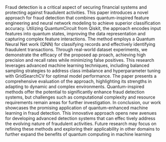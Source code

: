  Fraud detection is a critical aspect of securing financial systems and protecting against
 fraudulent activities. This paper introduces a novel approach for fraud detection that
 combines quantum-inspired feature engineering and neural network modeling to achieve
 superior classification accuracy. Utilizing QuantumCircuit from Qiskit, the approach
 encodes input features into quantum states, improving the data representation and
 capturing complex feature interactions. The method employs a Quantum Neural Net
work (QNN) for classifying records and effectively identifying fraudulent transactions.
 Through real-world dataset experiments, we demonstrate the efficacy of the proposed ap
proach, achieving high precision and recall rates while minimizing false positives. This
 research leverages advanced machine learning techniques, including balanced sampling
 strategies to address class imbalance and hyperparameter tuning with GridSearchCV
 for optimal model performance. The paper presents a comprehensive evaluation of the
 approach, highlighting its strengths in adapting to dynamic and complex environments.
 Quantum-inspired methods offer the potential to significantly enhance fraud detection
 systems, but challenges such as computational complexity and resource requirements
 remain areas for further investigation. In conclusion, our work showcases the promising
 application of quantum-enhanced machine learning in fraud detection. This innovative
 approach opens new avenues for developing advanced detection systems that can effec
tively address the evolving nature of fraudulent activities. Future research may focus
 on refining these methods and exploring their applicability in other domains to further
 expand the benefits of quantum computing in machine learning
